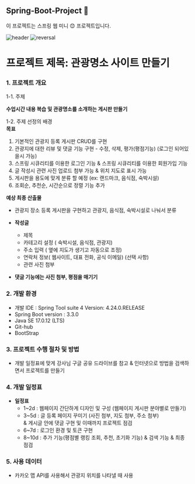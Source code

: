 ## Spring-Boot-Project 👋
이 프로젝트는 스프링 웹 미니 😊 프로젝트입니다.
<!-- 타이틀 부분 -->
![header](https://capsule-render.vercel.app/api?type=waving&color=gradient&customColorList=0,2,2,5,30&height=200&section=header&text=정인%20GitHuB&fontSize=50&fontAlign=81)
![reversal](https://capsule-render.vercel.app/api?type=rect&text=이%20프로젝트는&fontAlign=30&fontSize=30&desc=스프링%20웹%20미니%20프로젝트입니다.&descAlign=60&descAlignY=50&theme=radical)
 
 
# 프로젝트 제목: 관광명소 사이트 만들기

### 1. 프로젝트 개요

1-1. 주제  
  
**수업시간 내용 복습 및 관광명소를 소개하는 게시판 만들기**

1-2. 주제 선정의 배경  
**목표**  
1. 기본적인 관광지 등록 게시판 CRUD를 구현  
2. 관광지에 대한 리뷰 및 댓글 기능 구현 - 수정, 삭제, 평가(평점기능) (로그인 되어있을시 가능)  
3. 스프링 시큐리티를 이용한 로그인 기능 & 스프링 시큐리티를 이용한 회원가입 기능  
4. 글 작성시 관련 사진 업로드 첨부 가능 & 위치 지도로 표시 가능  
5. 게시판을 용도에 맞게 분류 할 예정 (ex: 랜드마크, 음식점, 숙박시설)  
6. 조회순, 추천순, 시간순으로 정렬 기능 추가  

**예상 최종 산출물**  
- 관광지 장소 등록 게시판을 구현하고 관광지, 음식점, 숙박시설로 나눠서 분류  
- **작성글** 
	- 제목 
	- 카테고리 설정 ( 숙박시설, 음식점, 관광지)
	- 주소 입력 ( 옆에 지도가 생기고 자동으로 조정)
	- 연락처 정보( 웹사이트, 대표 전화, 공식 이메일) (선택 사항)
	- 관련 사진 첨부

- **댓글 기능에는 사진 첨부, 평점을 매기기**

### 2. 개발 환경
- 개발 IDE : Spring Tool suite 4 Version: 4.24.0.RELEASE
- Spring Boot version : 3.3.0
- Java SE 17.0.12 (LTS)
- Git-hub
- BootStrap

### 3. 프로젝트 수행 절차 및 방법
- 개발 일정표에 맞게 강사님 구글 공유 드라이브를 참고 & 인터넷으로 방법을 검색하면서 프로젝트를 만들기


### 4. 개발 일정표
- **일정표**
	- 1~2d : 웹페이지 간단하게 디자인 및 구성  (웹페이지 게시판 분야별로 만들기)
	- 3~5d : 글 등록 페이지 꾸미기 (사진 첨부, 지도 첨부, 주소 첨부)  
   & 게시글 안에 댓글 구현 및 이때까지 프로젝트 점검
	- 6~7d : 로그인 환경 및 토큰 구현
	- 8~10d : 추가 기능(평점별 랭킹 조회, 추천, 초기화 기능) & 검색 기능 & 최종 점검

### 5. 사용 데이터
- 카카오 맵 API를 사용해서 관광지 위치를 나타낼 때 사용
